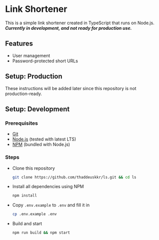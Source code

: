 # Link Shortener

This is a simple link shortener created in TypeScript that runs on Node.js.  
***Currently in development, and not ready for production use.***

## Features

* User management
* Password-protected short URLs

## Setup: Production

These instructions will be added later since this repository is not production-ready.

## Setup: Development

### Prerequisites

* [Git](https://git-scm.com/)
* [Node.js](https://nodejs.org/) (tested with latest LTS)
* [NPM](https://www.npmjs.com/) (bundled with Node.js)

### Steps

* Clone this repository

  ```sh
  git clone https://github.com/thaddeuskkr/ls.git && cd ls
  ```

* Install all dependencies using NPM
  
  ```sh
  npm install
  ```

* Copy `.env.example` to `.env` and fill it in
  
  ```sh
  cp .env.example .env
  ```

* Build and start

  ```sh
  npm run build && npm start
  ```
